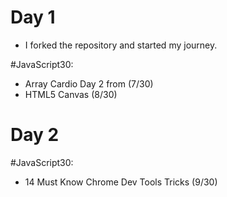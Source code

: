 # Day 1
- I forked the repository and started my journey.

#JavaScript30:
- Array Cardio Day 2 from (7/30)
- HTML5 Canvas (8/30)

# Day 2

#JavaScript30:
- 14 Must Know Chrome Dev Tools Tricks (9/30)
